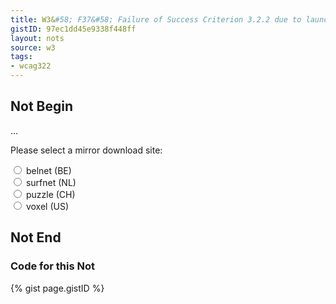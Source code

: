 ```yaml
---
title: W3&#58; F37&#58; Failure of Success Criterion 3.2.2 due to launching a new window without prior warning when the selection of a radio button, check box or select list is changed
gistID: 97ec1dd45e9338f448ff
layout: nots
source: w3
tags:
- wcag322
---
```


<h2 aria-describedby="{{ page.gistID }}">Not Begin</h2>
<div class="rendered-not">
<script type="text/JavaScript"> 
  function goToMirror(theInput) {
   var mirrorSite = "http://download." + theInput.value + "/"; 
   window.open(mirrorSite); 
  }
</script>
  …
<form name="mirror_form" id="mirror_form" action="" method="get">
       <p>Please select a mirror download site:</p> 
       <p> 
       <input type="radio" onclick="goToMirror(this);" name="mirror" 
       id="mirror_belnet" value="belnet.be" /> 
       <label for="mirror_belnet">belnet (<abbr>BE</abbr>)</label><br /> 
       <input type="radio" onclick="goToMirror(this);" name="mirror" 
       id="mirror_surfnet" value="surfnet.nl" /> 
       <label for="mirror_surfnet">surfnet (<abbr>NL</abbr>)</label><br /> 
       <input type="radio" onclick="goToMirror(this);" name="mirror" 
       id="mirror_puzzle" value="puzzle.ch" /> 
       <label for="mirror_puzzle">puzzle (<abbr>CH</abbr>)</label><br /> 
       <input type="radio" onclick="goToMirror(this);" name="mirror" 
       id="mirror_voxel" value="voxel.com" /> 
       <label for="mirror_voxel">voxel (<abbr>US</abbr>)</label><br /> 
       </p> 
</form>
</div> <!-- rendered-not -->

<h2 aria-describedby="{{ page.gistID }}">Not End</h2>

<h3 aria-describedby="{{ page.gistID }}">Code for this Not</h3>
{% gist page.gistID %}
